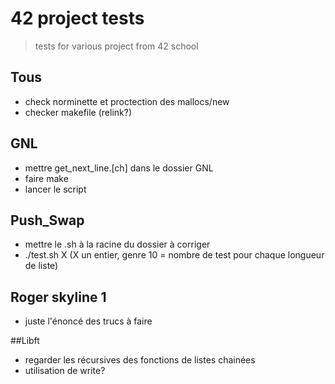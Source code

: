 # 42 project tests

> tests for various project from 42 school

## Tous

- check norminette et proctection des mallocs/new
- checker makefile (relink?)

## GNL

- mettre get_next_line.[ch] dans le dossier GNL
- faire make
- lancer le script

## Push_Swap

- mettre le .sh à la racine du dossier à corriger
- ./test.sh X (X un entier, genre 10 = nombre de test pour chaque longueur de liste) 

## Roger skyline 1

- juste l'énoncé des trucs à faire

##Libft

- regarder les récursives des fonctions de listes chainées
- utilisation de write?
